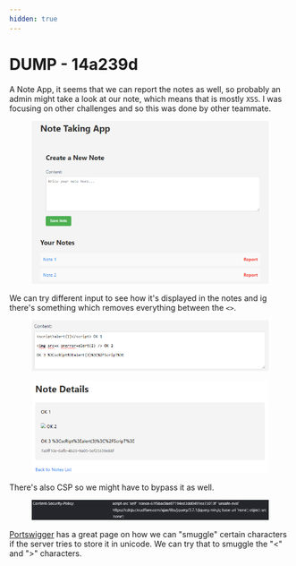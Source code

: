 ```yaml
---
hidden: true
---
```


# DUMP - 14a239d

A Note App, it seems that we can report the notes as well, so probably an admin might take a look at our note, which means that is mostly `XSS`. I was focusing on other challenges and so this was done by other teammate.

<figure><img src="../../.gitbook/assets/image (12).png" alt=""><figcaption></figcaption></figure>

We can try different input to see how it's displayed in the notes and ig there's something which removes everything between the `<>`.

<figure><img src="../../.gitbook/assets/image (13).png" alt=""><figcaption></figcaption></figure>

<figure><img src="../../.gitbook/assets/image (14).png" alt=""><figcaption></figcaption></figure>

There's also CSP so we might have to bypass it as well.

<figure><img src="../../.gitbook/assets/image (15).png" alt=""><figcaption></figcaption></figure>

[Portswigger](https://portswigger.net/research/bypassing-character-blocklists-with-unicode-overflows) has a great page on how we can "smuggle" certain characters if the server tries to store it in unicode. We can try that to smuggle the "<" and ">" characters.&#x20;
